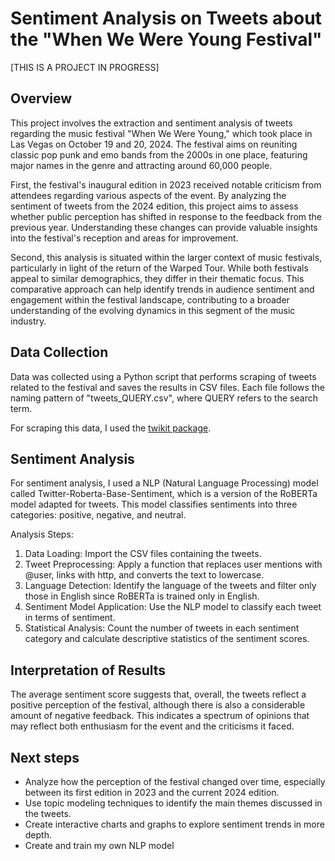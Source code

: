 # Sentiment Analysis on Tweets about the "When We Were Young Festival"

[THIS IS A PROJECT IN PROGRESS]

## Overview
This project involves the extraction and sentiment analysis of tweets regarding the music festival "When We Were Young," which took place in Las Vegas on October 19 and 20, 2024. The festival aims on reuniting classic pop punk and emo bands from the 2000s in one place, featuring major names in the genre and attracting around 60,000 people.


 First, the festival's inaugural edition in 2023 received notable criticism from attendees regarding various aspects of the event. By analyzing the sentiment of tweets from the 2024 edition, this project aims to assess whether public perception has shifted in response to the feedback from the previous year. Understanding these changes can provide valuable insights into the festival's reception and areas for improvement.

 Second, this analysis is situated within the larger context of music festivals, particularly in light of the return of the Warped Tour. While both festivals appeal to similar demographics, they differ in their thematic focus. This comparative approach can help identify trends in audience sentiment and engagement within the festival landscape, contributing to a broader understanding of the evolving dynamics in this segment of the music industry.

 ## Data Collection
 Data was collected using a Python script that performs scraping of tweets related to the festival and saves the results in CSV files. Each file follows the naming pattern of "tweets_QUERY.csv", where QUERY refers to the search term.

For scraping this data, I used the [twikit package](https://twikit.readthedocs.io/en/latest/twikit.html).

 ## Sentiment Analysis
For sentiment analysis, I used a NLP (Natural Language Processing) model called Twitter-Roberta-Base-Sentiment, which is a version of the RoBERTa model adapted for tweets. This model classifies sentiments into three categories: positive, negative, and neutral.

Analysis Steps:
1. Data Loading: Import the CSV files containing the tweets.
2. Tweet Preprocessing: Apply a function that replaces user mentions with @user, links with http, and converts the text to lowercase.
3. Language Detection: Identify the language of the tweets and filter only those in English since RoBERTa is trained only in English.
4. Sentiment Model Application: Use the NLP model to classify each tweet in terms of sentiment.
5. Statistical Analysis: Count the number of tweets in each sentiment category and calculate descriptive statistics of the sentiment scores.


## Interpretation of Results
The average sentiment score suggests that, overall, the tweets reflect a positive perception of the festival, although there is also a considerable amount of negative feedback. This indicates a spectrum of opinions that may reflect both enthusiasm for the event and the criticisms it faced.

## Next steps
- Analyze how the perception of the festival changed over time, especially between its first edition in 2023 and the current 2024 edition.
- Use topic modeling techniques to identify the main themes discussed in the tweets.
- Create interactive charts and graphs to explore sentiment trends in more depth.
- Create and train my own NLP model